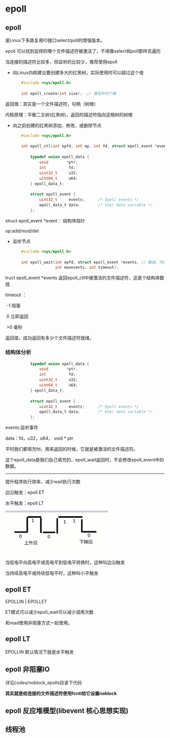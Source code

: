 # epoll



## epoll

是Linux下多路复用IO接口select/poll的增强版本。



epoll 可以找到监控的哪个文件描述符被激活了，不用像select和poll那样去遍历



当连接的描述符比较多，但监听的比较少，推荐使用epoll



- 向Linux内核建议要创建多大的红黑树，实际使用时可以超过这个值

```c
       #include <sys/epoll.h>

       int epoll_create(int size);	// 要监听的个数
```

返回值：其实是一个文件描述符，句柄（树根）



内核原理：平衡二叉树(红黑树)，返回的描述符指向这根树的树根



- 向之前创建的红黑树添加、修改、或删除节点

```c
       #include <sys/epoll.h>

       int epoll_ctl(int epfd, int op, int fd, struct epoll_event *event);

           typedef union epoll_data {
               void        *ptr;
               int          fd;
               uint32_t     u32;
               uint64_t     u64;
           } epoll_data_t;

           struct epoll_event {
               uint32_t     events;      /* Epoll events */
               epoll_data_t data;        /* User data variable */
           };
```

struct epoll_event *event： 结构体指针



op:add/mod/del



- 监听节点

```c
       #include <sys/epoll.h>

       int epoll_wait(int epfd, struct epoll_event *events, // 数组，传出参数
                      int maxevents, int timeout);
```

truct epoll_event *events 返回epoll_ctl中被激活的文件描述符，这是个结构体数组



timeout ：

​				-1 阻塞

​				0 立即返回

​				>0 毫秒

返回值，成功返回有多少个文件描述符就绪。



### 结构体分析

```c
           typedef union epoll_data {
               void        *ptr;
               int          fd;
               uint32_t     u32;
               uint64_t     u64;
           } epoll_data_t;

           struct epoll_event {
               uint32_t     events;      /* Epoll events */
               epoll_data_t data;        /* User data variable */
           };
```



events:监听事件

data：fd，u32，u64， void * ptr



平时我们都填充fd，用来返回的时候，它就是被激活的文件描述符。

这个epoll_data是我们自己填充的，epoll_wait返回时，不会修改epoll_event中的数据。



---

提升程序执行效率，减少wait执行次数



边沿触发：epoll ET

水平触发：epoll LT



![image-20200605133928894](https://raw.githubusercontent.com/supermanc88/ImageSources/master/image-20200605133928894.png)

当低电平向高电平或高电平到低电平转换时，这种叫边沿触发

当持续高电平或持续低电平时，这种叫小平触发



## epoll ET



EPOLLIN | EPOLLET



ET模式可以减少epoll_wait可以减少调用次数



和read使用非阻塞方式一起使用。



## epoll LT

EPOLLIN 默认情况下就是水平触发



## epoll 非阻塞IO

详见codes/noblock_epolls目录下代码



**其实就是给连接的文件描述符使用fcntl给它设置noblock**



## epoll 反应堆模型(libevent 核心思想实现)







## 线程池



